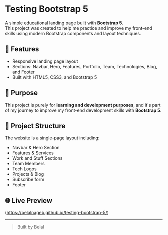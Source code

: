 # Testing Bootstrap 5

A simple educational landing page built with **Bootstrap 5**.  
This project was created to help me practice and improve my front-end skills using modern Bootstrap components and layout techniques.

## 🚀 Features

- Responsive landing page layout
- Sections: Navbar, Hero, Features, Portfolio, Team, Technologies, Blog, and Footer
- Built with HTML5, CSS3, and Bootstrap 5

## 🎯 Purpose

This project is purely for **learning and development purposes**, and it's part of my journey to improve my front-end development skills with **Bootstrap 5**.

## 📁 Project Structure

The website is a single-page layout including:

- Navbar & Hero Section
- Features & Services
- Work and Stuff Sections
- Team Members
- Tech Logos
- Projects & Blog
- Subscribe form
- Footer

## 🌐 Live Preview

(https://belalnageb.github.io/testing-bootstrap-5/)

---

> Built by Belal
